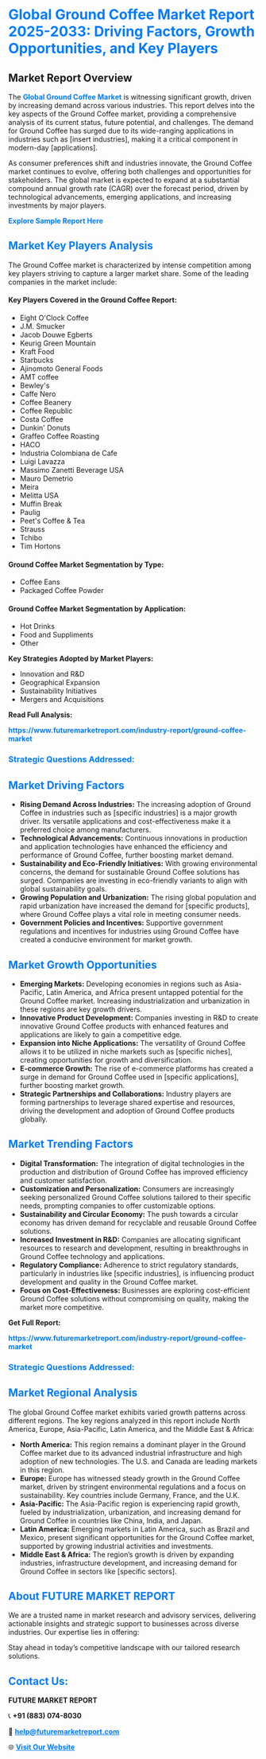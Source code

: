 <h1 style="color: #007BFF;">Global Ground Coffee Market Report 2025-2033: Driving Factors, Growth Opportunities, and Key Players</h1>

<section id="overview">
<h2>Market Report Overview</h2>
<p>The <a href="https://www.futuremarketreport.com/industry-report/ground-coffee-market" style="color: #007BFF; text-decoration: none;"><strong>Global Ground Coffee Market</strong></a> is witnessing significant growth, driven by increasing demand across various industries. This report delves into the key aspects of the Ground Coffee market, providing a comprehensive analysis of its current status, future potential, and challenges. The demand for Ground Coffee has surged due to its wide-ranging applications in industries such as [insert industries], making it a critical component in modern-day [applications].</p>
<p>As consumer preferences shift and industries innovate, the Ground Coffee market continues to evolve, offering both challenges and opportunities for stakeholders. The global market is expected to expand at a substantial compound annual growth rate (CAGR) over the forecast period, driven by technological advancements, emerging applications, and increasing investments by major players.</p>
</section>

<section id="overview">
<p><a href="https://www.futuremarketreport.com/request-sample/reportId=88468" style="color: #007BFF; text-decoration: none;"><strong>Explore Sample Report Here</strong></a></p>
</section>

<section id="key-players">
<h2 style="color: #007BFF;">Market Key Players Analysis</h2>
<p>The Ground Coffee market is characterized by intense competition among key players striving to capture a larger market share. Some of the leading companies in the market include:</p>
<h4>Key Players Covered in the Ground Coffee Report:</h4>
<ul><li>Eight O&#039;Clock Coffee</li><li>J.M. Smucker</li><li>Jacob Douwe Egberts</li><li>Keurig Green Mountain</li><li>Kraft Food</li><li>Starbucks</li><li>Ajinomoto General Foods</li><li>AMT coffee</li><li>Bewley&#039;s</li><li>Caffe Nero</li><li>Coffee Beanery</li><li>Coffee Republic</li><li>Costa Coffee</li><li>Dunkin&#039; Donuts</li><li>Graffeo Coffee Roasting</li><li>HACO</li><li>Industria Colombiana de Cafe</li><li>Luigi Lavazza</li><li>Massimo Zanetti Beverage USA</li><li>Mauro Demetrio</li><li>Meira</li><li>Melitta USA</li><li>Muffin Break</li><li>Paulig</li><li>Peet&#039;s Coffee &amp; Tea</li><li>Strauss</li><li>Tchibo</li><li>Tim Hortons</li></ul>
<h4>Ground Coffee Market Segmentation by Type:</h4>
<ul><li>Coffee Eans</li><li>Packaged Coffee Powder</li></ul>

<h4>Ground Coffee Market Segmentation by Application:</h4>
<ul><li>Hot Drinks</li><li>Food and Suppliments</li><li>Other</li></ul>
<p><strong>Key Strategies Adopted by Market Players:</strong></p>
<ul>
<li>Innovation and R&D</li>
<li>Geographical Expansion</li>
<li>Sustainability Initiatives</li>
<li>Mergers and Acquisitions</li>
</ul>
</section>

<section>
<p><strong>Read Full Analysis: </strong></p><a href="https://www.futuremarketreport.com/industry-report/ground-coffee-market" style="color: #007BFF; text-decoration: none;"><strong>https://www.futuremarketreport.com/industry-report/ground-coffee-market</strong></a>
<h3 style="color: #007BFF;">Strategic Questions Addressed:</h3>
</section>

<section id="driving-factors">
<h2 style="color: #007BFF;">Market Driving Factors</h2>
<ul>
<li><strong>Rising Demand Across Industries:</strong> The increasing adoption of Ground Coffee in industries such as [specific industries] is a major growth driver. Its versatile applications and cost-effectiveness make it a preferred choice among manufacturers.</li>
<li><strong>Technological Advancements:</strong> Continuous innovations in production and application technologies have enhanced the efficiency and performance of Ground Coffee, further boosting market demand.</li>
<li><strong>Sustainability and Eco-Friendly Initiatives:</strong> With growing environmental concerns, the demand for sustainable Ground Coffee solutions has surged. Companies are investing in eco-friendly variants to align with global sustainability goals.</li>
<li><strong>Growing Population and Urbanization:</strong> The rising global population and rapid urbanization have increased the demand for [specific products], where Ground Coffee plays a vital role in meeting consumer needs.</li>
<li><strong>Government Policies and Incentives:</strong> Supportive government regulations and incentives for industries using Ground Coffee have created a conducive environment for market growth.</li>
</ul>
</section>

<section id="growth-opportunities">
<h2 style="color: #007BFF;">Market Growth Opportunities</h2>
<ul>
<li><strong>Emerging Markets:</strong> Developing economies in regions such as Asia-Pacific, Latin America, and Africa present untapped potential for the Ground Coffee market. Increasing industrialization and urbanization in these regions are key growth drivers.</li>
<li><strong>Innovative Product Development:</strong> Companies investing in R&D to create innovative Ground Coffee products with enhanced features and applications are likely to gain a competitive edge.</li>
<li><strong>Expansion into Niche Applications:</strong> The versatility of Ground Coffee allows it to be utilized in niche markets such as [specific niches], creating opportunities for growth and diversification.</li>
<li><strong>E-commerce Growth:</strong> The rise of e-commerce platforms has created a surge in demand for Ground Coffee used in [specific applications], further boosting market growth.</li>
<li><strong>Strategic Partnerships and Collaborations:</strong> Industry players are forming partnerships to leverage shared expertise and resources, driving the development and adoption of Ground Coffee products globally.</li>
</ul>
</section>

<section id="trending-factors">
<h2 style="color: #007BFF;">Market Trending Factors</h2>
<ul>
<li><strong>Digital Transformation:</strong> The integration of digital technologies in the production and distribution of Ground Coffee has improved efficiency and customer satisfaction.</li>
<li><strong>Customization and Personalization:</strong> Consumers are increasingly seeking personalized Ground Coffee solutions tailored to their specific needs, prompting companies to offer customizable options.</li>
<li><strong>Sustainability and Circular Economy:</strong> The push towards a circular economy has driven demand for recyclable and reusable Ground Coffee solutions.</li>
<li><strong>Increased Investment in R&D:</strong> Companies are allocating significant resources to research and development, resulting in breakthroughs in Ground Coffee technology and applications.</li>
<li><strong>Regulatory Compliance:</strong> Adherence to strict regulatory standards, particularly in industries like [specific industries], is influencing product development and quality in the Ground Coffee market.</li>
<li><strong>Focus on Cost-Effectiveness:</strong> Businesses are exploring cost-efficient Ground Coffee solutions without compromising on quality, making the market more competitive.</li>
</ul>
</section>

<section>
<p><strong>Get Full Report: </strong></p><a href="https://www.futuremarketreport.com/industry-report/ground-coffee-market" style="color: #007BFF; text-decoration: none;"><strong>https://www.futuremarketreport.com/industry-report/ground-coffee-market</strong></a>
<h3 style="color: #007BFF;">Strategic Questions Addressed:</h3>
</section>


<section id="regional-analysis">
<h2 style="color: #007BFF;">Market Regional Analysis</h2>
<p>The global Ground Coffee market exhibits varied growth patterns across different regions. The key regions analyzed in this report include North America, Europe, Asia-Pacific, Latin America, and the Middle East & Africa:</p>
<ul>
<li><strong>North America:</strong> This region remains a dominant player in the Ground Coffee market due to its advanced industrial infrastructure and high adoption of new technologies. The U.S. and Canada are leading markets in this region.</li>
<li><strong>Europe:</strong> Europe has witnessed steady growth in the Ground Coffee market, driven by stringent environmental regulations and a focus on sustainability. Key countries include Germany, France, and the U.K.</li>
<li><strong>Asia-Pacific:</strong> The Asia-Pacific region is experiencing rapid growth, fueled by industrialization, urbanization, and increasing demand for Ground Coffee in countries like China, India, and Japan.</li>
<li><strong>Latin America:</strong> Emerging markets in Latin America, such as Brazil and Mexico, present significant opportunities for the Ground Coffee market, supported by growing industrial activities and investments.</li>
<li><strong>Middle East & Africa:</strong> The region’s growth is driven by expanding industries, infrastructure development, and increasing demand for Ground Coffee in sectors like [specific sectors].</li>
</ul>
</section>

<footer>
<h2 style="color: #007BFF;">About FUTURE MARKET REPORT</h2>
<p>We are a trusted name in market research and advisory services, delivering actionable insights and strategic support to businesses across diverse industries. Our expertise lies in offering:</p>

<p>Stay ahead in today’s competitive landscape with our tailored research solutions.</p>

<h2 style="color: #007BFF;">Contact Us:</h2>
<p><strong>FUTURE MARKET REPORT</strong></p>
<p>📞 <strong>+91 (883) 074-8030</strong></p>
<p>📧 <strong><a href="mailto:help@futuremarketreport.com" style="color: #007BFF;">help@futuremarketreport.com</a></strong></p>
<p>🌐 <strong><a href="https://www.futuremarketreport.com/" style="color: #007BFF;">Visit Our Website</a></strong></p>
</footer>